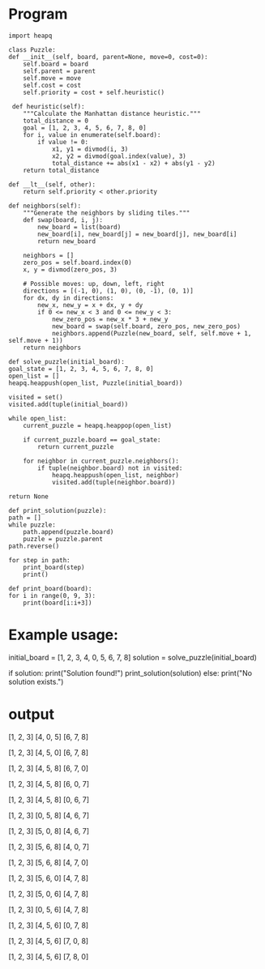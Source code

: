 # Program
    import heapq

    class Puzzle:
    def __init__(self, board, parent=None, move=0, cost=0):
        self.board = board
        self.parent = parent
        self.move = move
        self.cost = cost
        self.priority = cost + self.heuristic()

     def heuristic(self):
        """Calculate the Manhattan distance heuristic."""
        total_distance = 0
        goal = [1, 2, 3, 4, 5, 6, 7, 8, 0]
        for i, value in enumerate(self.board):
            if value != 0:
                x1, y1 = divmod(i, 3)
                x2, y2 = divmod(goal.index(value), 3)
                total_distance += abs(x1 - x2) + abs(y1 - y2)
        return total_distance

    def __lt__(self, other):
        return self.priority < other.priority

    def neighbors(self):
        """Generate the neighbors by sliding tiles."""
        def swap(board, i, j):
            new_board = list(board)
            new_board[i], new_board[j] = new_board[j], new_board[i]
            return new_board

        neighbors = []
        zero_pos = self.board.index(0)
        x, y = divmod(zero_pos, 3)

        # Possible moves: up, down, left, right
        directions = [(-1, 0), (1, 0), (0, -1), (0, 1)]
        for dx, dy in directions:
            new_x, new_y = x + dx, y + dy
            if 0 <= new_x < 3 and 0 <= new_y < 3:
                new_zero_pos = new_x * 3 + new_y
                new_board = swap(self.board, zero_pos, new_zero_pos)
                neighbors.append(Puzzle(new_board, self, self.move + 1, self.move + 1))
        return neighbors

    def solve_puzzle(initial_board):
    goal_state = [1, 2, 3, 4, 5, 6, 7, 8, 0]
    open_list = []
    heapq.heappush(open_list, Puzzle(initial_board))

    visited = set()
    visited.add(tuple(initial_board))

    while open_list:
        current_puzzle = heapq.heappop(open_list)

        if current_puzzle.board == goal_state:
            return current_puzzle

        for neighbor in current_puzzle.neighbors():
            if tuple(neighbor.board) not in visited:
                heapq.heappush(open_list, neighbor)
                visited.add(tuple(neighbor.board))

    return None

    def print_solution(puzzle):
    path = []
    while puzzle:
        path.append(puzzle.board)
        puzzle = puzzle.parent
    path.reverse()

    for step in path:
        print_board(step)
        print()

    def print_board(board):
    for i in range(0, 9, 3):
        print(board[i:i+3])

# Example usage:
initial_board = [1, 2, 3, 4, 0, 5, 6, 7, 8]
solution = solve_puzzle(initial_board)

if solution:
    print("Solution found!")
    print_solution(solution)
else:
    print("No solution exists.")


# output
[1, 2, 3]
[4, 0, 5]
[6, 7, 8]

[1, 2, 3]
[4, 5, 0]
[6, 7, 8]

[1, 2, 3]
[4, 5, 8]
[6, 7, 0]

[1, 2, 3]
[4, 5, 8]
[6, 0, 7]

[1, 2, 3]
[4, 5, 8]
[0, 6, 7]

[1, 2, 3]
[0, 5, 8]
[4, 6, 7]

[1, 2, 3]
[5, 0, 8]
[4, 6, 7]

[1, 2, 3]
[5, 6, 8]
[4, 0, 7]

[1, 2, 3]
[5, 6, 8]
[4, 7, 0]

[1, 2, 3]
[5, 6, 0]
[4, 7, 8]

[1, 2, 3]
[5, 0, 6]
[4, 7, 8]

[1, 2, 3]
[0, 5, 6]
[4, 7, 8]

[1, 2, 3]
[4, 5, 6]
[0, 7, 8]

[1, 2, 3]
[4, 5, 6]
[7, 0, 8]

[1, 2, 3]
[4, 5, 6]
[7, 8, 0]


